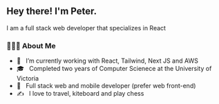 <h2> Hey there! I'm Peter. </h2>

<p>I am a full stack web developer that specializes in React</p>


<h3> 👨🏻‍💻 About Me </h3>

- 🔭 &nbsp; I’m currently working with React, Tailwind, Next JS and AWS
- 🎓 &nbsp; Completed two years of Computer Scienece at the University of Victoria
- 💼 &nbsp; Full stack web and mobile developer (prefer web front-end)
- ✍️ &nbsp; I love to travel, kiteboard and play chess
